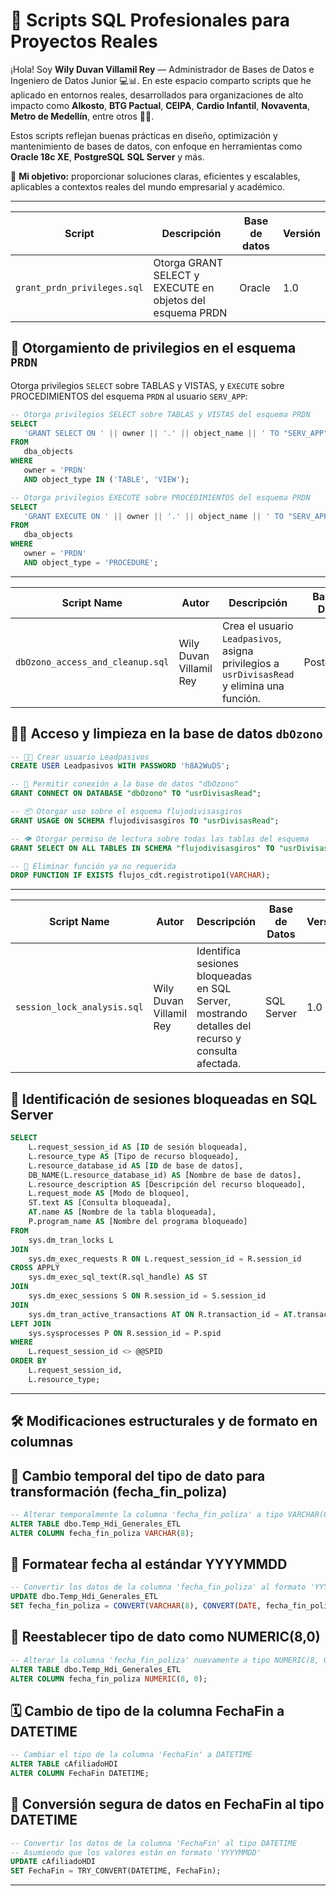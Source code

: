 # 📁 Scripts SQL Profesionales para Proyectos Reales

¡Hola! Soy **Wily Duvan Villamil Rey** — Administrador de Bases de Datos e Ingeniero de Datos Junior 💻📊.
En este espacio comparto scripts que he aplicado en entornos reales, desarrollados para organizaciones de alto impacto como **Alkosto**, **BTG Pactual**, **CEIPA**, **Cardio Infantil**, **Novaventa**, **Metro de Medellín**, entre otros 🏢🚀.

Estos scripts reflejan buenas prácticas en diseño, optimización y mantenimiento de bases de datos, con enfoque en herramientas como **Oracle 18c XE**, **PostgreSQL** **SQL Server** y más.

🧠 **Mi objetivo:** proporcionar soluciones claras, eficientes y escalables, aplicables a contextos reales del mundo empresarial y académico.

---

| Script                      | Descripción                                               | Base de datos | Versión |
| --------------------------- | --------------------------------------------------------- | ------------- | ------- |
| `grant_prdn_privileges.sql` | Otorga GRANT SELECT y EXECUTE en objetos del esquema PRDN | Oracle        | 1.0     |

## 🔐 Otorgamiento de privilegios en el esquema `PRDN`

Otorga privilegios `SELECT` sobre TABLAS y VISTAS, y `EXECUTE` sobre PROCEDIMIENTOS del esquema `PRDN` al usuario `SERV_APP`:

```sql
-- Otorga privilegios SELECT sobre TABLAS y VISTAS del esquema PRDN
SELECT
   'GRANT SELECT ON ' || owner || '.' || object_name || ' TO "SERV_APP";' AS grant_stmt
FROM
   dba_objects
WHERE
   owner = 'PRDN'
   AND object_type IN ('TABLE', 'VIEW');

-- Otorga privilegios EXECUTE sobre PROCEDIMIENTOS del esquema PRDN
SELECT
   'GRANT EXECUTE ON ' || owner || '.' || object_name || ' TO "SERV_APP";' AS grant_stmt
FROM
   dba_objects
WHERE
   owner = 'PRDN'
   AND object_type = 'PROCEDURE';
```

---

| Script Name                      | Autor                   | Descripción                                                                                 | Base de Datos | Versión |
| -------------------------------- | ----------------------- | ------------------------------------------------------------------------------------------- | ------------- | ------- |
| `dbOzono_access_and_cleanup.sql` | Wily Duvan Villamil Rey | Crea el usuario `Leadpasivos`, asigna privilegios a `usrDivisasRead` y elimina una función. | PostgreSQL    | 1.0     |

## 👨‍💼 Acceso y limpieza en la base de datos `dbOzono`

```sql
-- 🧑‍💻 Crear usuario Leadpasivos
CREATE USER Leadpasivos WITH PASSWORD 'h8A2WuDS';

-- 🔑 Permitir conexión a la base de datos "dbOzono"
GRANT CONNECT ON DATABASE "dbOzono" TO "usrDivisasRead";

-- 📦 Otorgar uso sobre el esquema flujodivisasgiros
GRANT USAGE ON SCHEMA flujodivisasgiros TO "usrDivisasRead";

-- 👁️ Otorgar permiso de lectura sobre todas las tablas del esquema
GRANT SELECT ON ALL TABLES IN SCHEMA "flujodivisasgiros" TO "usrDivisasRead";

-- 🧹 Eliminar función ya no requerida
DROP FUNCTION IF EXISTS flujos_cdt.registrotipo1(VARCHAR);
```

---

| Script Name                 | Autor                   | Descripción                                                                                       | Base de Datos | Versión |
| --------------------------- | ----------------------- | ------------------------------------------------------------------------------------------------- | ------------- | ------- |
| `session_lock_analysis.sql` | Wily Duvan Villamil Rey | Identifica sesiones bloqueadas en SQL Server, mostrando detalles del recurso y consulta afectada. | SQL Server    | 1.0     |

## 📌 Identificación de sesiones bloqueadas en SQL Server

```sql
SELECT
    L.request_session_id AS [ID de sesión bloqueada],
    L.resource_type AS [Tipo de recurso bloqueado],
    L.resource_database_id AS [ID de base de datos],
    DB_NAME(L.resource_database_id) AS [Nombre de base de datos],
    L.resource_description AS [Descripción del recurso bloqueado],
    L.request_mode AS [Modo de bloqueo],
    ST.text AS [Consulta bloqueada],
    AT.name AS [Nombre de la tabla bloqueada],
    P.program_name AS [Nombre del programa bloqueado]
FROM
    sys.dm_tran_locks L
JOIN
    sys.dm_exec_requests R ON L.request_session_id = R.session_id
CROSS APPLY
    sys.dm_exec_sql_text(R.sql_handle) AS ST
JOIN
    sys.dm_exec_sessions S ON R.session_id = S.session_id
JOIN
    sys.dm_tran_active_transactions AT ON R.transaction_id = AT.transaction_id
LEFT JOIN
    sys.sysprocesses P ON R.session_id = P.spid
WHERE
    L.request_session_id <> @@SPID
ORDER BY
    L.request_session_id,
    L.resource_type;
```

---

## 🛠️ Modificaciones estructurales y de formato en columnas

## 🔄 Cambio temporal del tipo de dato para transformación (fecha_fin_poliza)

```sql
-- Alterar temporalmente la columna 'fecha_fin_poliza' a tipo VARCHAR(8)
ALTER TABLE dbo.Temp_Hdi_Generales_ETL
ALTER COLUMN fecha_fin_poliza VARCHAR(8);
```

## 🧾 Formatear fecha al estándar YYYYMMDD

```sql
-- Convertir los datos de la columna 'fecha_fin_poliza' al formato 'YYYYMMDD'
UPDATE dbo.Temp_Hdi_Generales_ETL
SET fecha_fin_poliza = CONVERT(VARCHAR(8), CONVERT(DATE, fecha_fin_poliza), 112);
```

## 🔐 Reestablecer tipo de dato como NUMERIC(8,0)

```sql
-- Alterar la columna 'fecha_fin_poliza' nuevamente a tipo NUMERIC(8, 0)
ALTER TABLE dbo.Temp_Hdi_Generales_ETL
ALTER COLUMN fecha_fin_poliza NUMERIC(8, 0);
```

## 🗓️ Cambio de tipo de la columna FechaFin a DATETIME

```sql
-- Cambiar el tipo de la columna 'FechaFin' a DATETIME
ALTER TABLE cAfiliadoHDI
ALTER COLUMN FechaFin DATETIME;
```

## 🔄 Conversión segura de datos en FechaFin al tipo DATETIME

```sql
-- Convertir los datos de la columna 'FechaFin' al tipo DATETIME
-- Asumiendo que los valores están en formato 'YYYYMMDD'
UPDATE cAfiliadoHDI
SET FechaFin = TRY_CONVERT(DATETIME, FechaFin);
```
---

